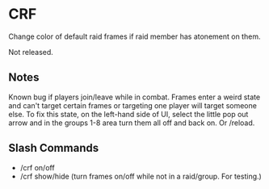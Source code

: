 # CRF

Change color of default raid frames if raid member has atonement on them.

Not released.

## Notes
Known bug if players join/leave while in combat.  Frames enter a weird state and can't target certain frames or targeting one player will target someone else.  To fix this state, on the left-hand side of UI, select the little pop out arrow and in the groups 1-8 area turn them all off and back on.  Or /reload.

## Slash Commands
- /crf on/off
- /crf show/hide (turn frames on/off while not in a raid/group. For testing.)
